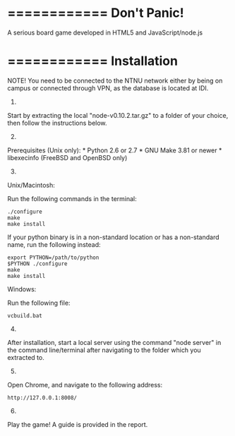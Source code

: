 ============
Don't Panic!
============

A serious board game developed in HTML5 and JavaScript/node.js

============
Installation
============

NOTE!
You need to be connected to the NTNU network either by being on campus or connected through VPN, as the database is located at IDI.

1.   

Start by extracting the local "node-v0.10.2.tar.gz" to a folder of your choice, then follow the instructions below.


2.

Prerequisites (Unix only):
    * Python 2.6 or 2.7
    * GNU Make 3.81 or newer
    * libexecinfo (FreeBSD and OpenBSD only)


3.

Unix/Macintosh:

Run the following commands in the terminal:

    ./configure
    make
    make install

If your python binary is in a non-standard location or has a
non-standard name, run the following instead:

    export PYTHON=/path/to/python
    $PYTHON ./configure
    make
    make install


Windows:

Run the following file:

    vcbuild.bat

 

4.

After installation, start a local server using the command "node server" in the command line/terminal after navigating to the folder which you extracted to.


5.

Open Chrome, and navigate to the following address:

    http://127.0.0.1:8008/


6.

Play the game! A guide is provided in the report.

